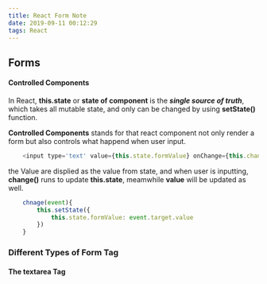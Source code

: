 ```yaml
---
title: React Form Note
date: 2019-09-11 00:12:29
tags: React
---
```


## Forms

#### Controlled Components
In React, **this.state** or **state of component** is the ***single source of truth***, which takes all mutable state, and only can be changed by using **setState()** function.

**Controlled Components** stands for that react component not only render a form but also controls what happend when user input.
```javascript
    <input type='text' value={this.state.formValue} onChange={this.change}/>
```
the Value are displied as the value from state, and when user is inputting, **change()** runs to update **this.state**, meamwhile **value** will be updated as well. 
```javascript
    chnage(event){
        this.setState({
            this.state.formValue: event.target.value
        })
    }
```


### Different Types of Form Tag

#### The textarea Tag
